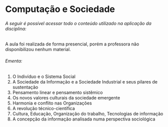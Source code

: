 # Computação e Sociedade

###### A seguir é possível acessar todo o conteúdo utilizado na aplicação da disciplina:

A aula foi realizada de forma presencial, porém a professora não disponibilizou nenhum material.

###### Ementa:

1. O Indivíduo e o Sistema Social
2. A Sociedade da Informação e a Sociedade Industrial e seus pilares de sustentação
3. Pensamento linear e pensamento sistêmico
4. Os novos valores culturais da sociedade emergente
5. Harmonia e conflito nas Organizações
6. A revolução técnico-científica
7. Cultura, Educação, Organização do trabalho, Tecnologias de informação
8. A concepção da informação analisada numa perspectiva sociológica